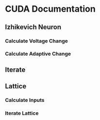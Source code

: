 # CUDA Documentation

## Izhikevich Neuron

### Calculate Voltage Change

### Calculate Adaptive Change

## Iterate

## Lattice

### Calculate Inputs

### Iterate Lattice
